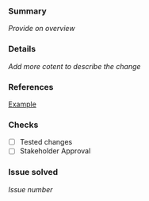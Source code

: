 ### Summary

_Provide on overview_

### Details

_Add more cotent to describe the change_

### References

[Example](duckduckgo.com)

### Checks

- [ ] Tested changes
- [ ] Stakeholder Approval

### Issue solved

_Issue number_
